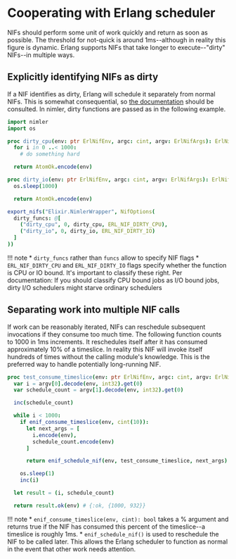 
# Cooperating with Erlang scheduler

NIFs should perform some unit of work quickly and return as soon as possible. The threshold for not-quick is around 1ms--although in reality this figure is dynamic. Erlang supports NIFs that take longer to execute--"dirty" NIFs--in multiple ways.

## Explicitly identifying NIFs as dirty

If a NIF identifies as dirty, Erlang will schedule it separately from normal NIFs. This is somewhat consequential, so [the documentation](http://erlang.org/doc/man/erl_nif.html) should be consulted. In nimler, dirty functions are passed as in the following example.

```nim
import nimler
import os

proc dirty_cpu(env: ptr ErlNifEnv, argc: cint, argv: ErlNifArgs): ErlNifTerm =
  for i in 0 ..< 1000:
    # do something hard

  return AtomOk.encode(env)

proc dirty_io(env: ptr ErlNifEnv, argc: cint, argv: ErlNifArgs): ErlNifTerm =
  os.sleep(1000)

  return AtomOk.encode(env)

export_nifs("Elixir.NimlerWrapper", NifOptions(
  dirty_funcs: @[
    ("dirty_cpu", 0, dirty_cpu, ERL_NIF_DIRTY_CPU),
    ("dirty_io", 0, dirty_io, ERL_NIF_DIRTY_IO)
  ]
))
```

!!! note
    * `dirty_funcs` rather than `funcs` allow to specify NIF flags
    * `ERL_NIF_DIRTY_CPU` and `ERL_NIF_DIRTY_IO` flags specify whether the function is CPU or IO bound. It's important to classify these right. Per documentation: If you should classify CPU bound jobs as I/O bound jobs, dirty I/O schedulers might starve ordinary schedulers

## Separating work into multiple NIF calls

If work can be reasonably iterated, NIFs can reschedule subsequent invocations if they consume too much time. The following function counts to 1000 in 1ms increments. It reschedules itself after it has consumed approximately 10% of a timeslice. In reality this NIF will invoke itself hundreds of times without the calling module's knowledge. This is the preferred way to handle potentially long-running NIF.

```nim
proc test_consume_timeslice(env: ptr ErlNifEnv, argc: cint, argv: ErlNifArgs): ErlNifTerm =
  var i = argv[0].decode(env, int32).get(0)
  var schedule_count = argv[1].decode(env, int32).get(0)

  inc(schedule_count)

  while i < 1000:
    if enif_consume_timeslice(env, cint(10)):
      let next_args = [
        i.encode(env),
        schedule_count.encode(env)
      ]

      return enif_schedule_nif(env, test_consume_timeslice, next_args)

    os.sleep(1)
    inc(i)

  let result = (i, schedule_count)

  return result.ok(env) # {:ok, {1000, 932}}
```

!!! note
    * `enif_consume_timeslice(env, cint): bool` takes a % argument and returns true if the NIF has consumed this percent of the timeslice--a timeslice is roughly 1ms.
    * `enif_schedule_nif()` is used to reschedule the NIF to be called later. This allows the Erlang scheduler to function as normal in the event that other work needs attention.

